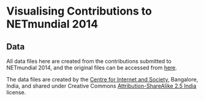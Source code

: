 Visualising Contributions to NETmundial 2014
=============================================

Data
----

All data files here are created from the contributions submitted to NETmundial 2014, and the original files can be accessed from [here](http://content.netmundial.br/docs/contribs).

The data files are created by the [Centre for Internet and Society](http://cis-india.org/), Bangalore, India, and shared under Creative Commons [Attribution-ShareAlike 2.5 India](http://creativecommons.org/licenses/by-sa/2.5/in/) license.
